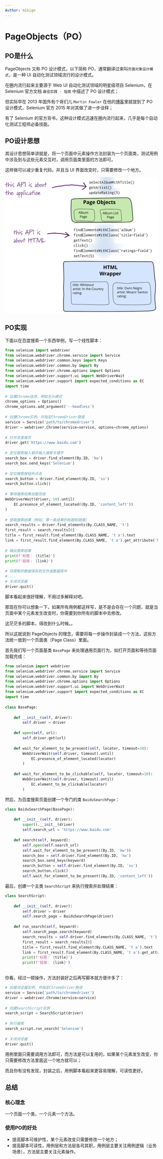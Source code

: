 ```yaml
---
Author: mikigo
---
```


# PageObjects（PO）

## PO是什么

PageObjects 又称 PO 设计模式，以下简称 PO，通常翻译过来叫`页面对象设计模式`，是一种 UI 自动化测试领域流行的设计模式。

在圈内流行起来主要源于 Web UI 自动化测试领域的明星级项目 Selenium，在 Selenium 官方文档 `最佳实践 - 指南` 中描述了 PO 设计模式；

但实际早在 2013 年国外有个哥们儿 `Martin Fowler` 在他的[博客](https://martinfowler.com/bliki/PageObject.html#footnote-panel-object)里就提到了 PO 设计模式，Selenium 官方 2015 年对其做了进一步诠释；

有了 Selenium 的官方背书，这种设计模式迅速在圈内流行起来，几乎是每个自动化测试工程师必备技能。

## PO设计思想

其设计思想简单讲就是，将一个页面中元素操作方法封装为一个页面类，测试用例中涉及到与这些元素交互时，调用页面类里面的方法即可。

这样做可以减少重复代码，并且当 UI 界面改变时，只需要修改一个地方。

![](/pageobjects_assets/1.png)

## PO实现

下面以在百度搜索一个东西举例，写一个线性脚本：

```python
from selenium import webdriver
from selenium.webdriver.chrome.service import Service
from selenium.webdriver.common.keys import Keys
from selenium.webdriver.common.by import By
from selenium.webdriver.chrome.options import Options
from selenium.webdriver.support.ui import WebDriverWait
from selenium.webdriver.support import expected_conditions as EC
import time

# 设置Chrome选项，例如无头模式
chrome_options = Options()
chrome_options.add_argument('--headless')

# 创建Chrome实例，并指定ChromeDriver路径
service = Service('path/to/chromedriver')
driver = webdriver.Chrome(service=service, options=chrome_options)

# 打开百度首页
driver.get('https://www.baidu.com')

# 定位搜索输入框并输入搜索关键字
search_box = driver.find_element(By.ID, 'kw')
search_box.send_keys('Selenium')

# 定位搜索按钮并点击
search_button = driver.find_element(By.ID, 'su')
search_button.click()

# 等待搜索结果加载完成
WebDriverWait(driver, 10).until(
    EC.presence_of_element_located((By.ID, 'content_left'))
)

# 提取搜索结果（例如，第一条结果的标题和链接）
search_results = driver.find_elements(By.CLASS_NAME, 't')
first_result = search_results[0]
title = first_result.find_element(By.CLASS_NAME, 't a').text
link = first_result.find_element(By.CLASS_NAME, 't a').get_attribute('href')

# 输出搜索结果
print(f'标题： {title}')
print(f'链接： {link}')

# 将提取的数据保存到文件或数据库中
# ...
# 关闭浏览器
driver.quit()
```

脚本看起来很好理解，不用过多解释对吧。

那现在你可以想象一下，如果所有用例都这样写，是不是会存在一个问题，就是当页面中某个元素发生改变时，你需要到你所有的脚本中去修改。

这茫茫多的脚本，得改到什么时候。。

所以这就说到 PageObjects 的理念，需要将每一步操作封装成一个方法，这些方法统一放到一个页面类（Page Class）里面。

首先我们写一个页面基类 `BasePage` 来处理通用页面行为，如打开页面和等待页面加载完成：

```python
from selenium import webdriver
from selenium.webdriver.chrome.service import Service
from selenium.webdriver.common.by import By
from selenium.webdriver.chrome.options import Options
from selenium.webdriver.support.ui import WebDriverWait
from selenium.webdriver.support import expected_conditions as EC
import time

class BasePage:
    
    def __init__(self, driver):
        self.driver = driver
        
    def open(self, url):
        self.driver.get(url)
        
    def wait_for_element_to_be_present(self, locator, timeout=10):
        WebDriverWait(self.driver, timeout).until(
            EC.presence_of_element_located(locator)
        )
        
    def wait_for_element_to_be_clickable(self, locator, timeout=10):
        WebDriverWait(self.driver, timeout).until(
            EC.element_to_be_clickable(locator)
        )
```

然后，为百度搜索页面创建一个专门的类 `BaiduSearchPage`：

```python
class BaiduSearchPage(BasePage):
    
    def __init__(self, driver):
        super().__init__(driver)
        self.search_url = 'https://www.baidu.com'
        
    def search(self, keyword):
        self.open(self.search_url)
        self.wait_for_element_to_be_present((By.ID, 'kw'))
        search_box = self.driver.find_element(By.ID, 'kw')
        search_box.send_keys(keyword)
        search_button = self.driver.find_element(By.ID, 'su')
        search_button.click()
        self.wait_for_element_to_be_present((By.ID, 'content_left'))
```

最后，创建一个主类 `SearchScript` 来执行搜索并处理结果：

```python
class SearchScript:
    
    def __init__(self, driver):
        self.driver = driver
        self.search_page = BaiduSearchPage(driver)
        
    def run_search(self, keyword):
        self.search_page.search(keyword)
        search_results = self.driver.find_elements(By.CLASS_NAME, 't')
        first_result = search_results[0]
        title = first_result.find_element(By.CLASS_NAME, 't a').text
        link = first_result.find_element(By.CLASS_NAME, 't a').get_attribute('href')
        print(f'标题： {title}')
        print(f'链接： {link}')
        
```

你看，经过一顿操作，方法封装好之后再写脚本就方便许多了：

```python
# 创建浏览器实例，并指定ChromeDriver路径
service = Service('path/to/chromedriver')
driver = webdriver.Chrome(service=service)

# 创建SearchScript实例
search_script = SearchScript(driver)

# 执行搜索
search_script.run_search('Selenium')

# 关闭浏览器
driver.quit()
```

用例里面只需要调用方法即可，而方法是可以复用的，如果某个元素发生改变，你只需要修改方法里面这一个地方就可以；

而且你有没有发现，封装之后，用例脚本看起来更容易理解，可读性更好。

## 总结

### 核心理念

一个页面一个类，一个元素一个方法。

### 使用PO的好处

- 提高脚本可维护性，某个元素改变只需要修改一个地方；
- 提高脚本可读性，用例层和方法层各司其职，用例层主要关注用例逻辑（业务场景），方法层主要关注元素操作。

